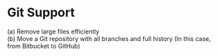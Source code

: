 # Git Support

(a) Remove large files efficiently \
(b) Move a Git repository with all branches and full history (In this case, from Bitbucket to GitHub)

